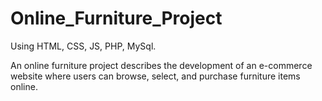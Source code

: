 # Online_Furniture_Project
Using HTML, CSS, JS, PHP, MySql.

An online furniture project describes the development of an e-commerce website where users can browse, select, and purchase furniture items online. 
